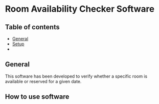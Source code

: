 # Room Availability Checker Software

## Table of contents
- [General](#General)
- [Setup](#How-to-use-softwares)
- 
## General

This software has been developed to verify whether a specific room is available or reserved for a given date.

## How to use software

